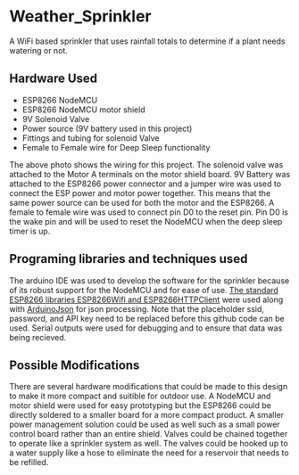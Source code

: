 # Weather_Sprinkler
A WiFi based sprinkler that uses rainfall totals to determine if a plant needs watering or not.

## Hardware Used  
- ESP8266 NodeMCU  
- ESP8266 NodeMCU motor shield  
- 9V Solenoid Valve  
- Power source (9V battery used in this project)  
- Fittings and tubing for solenoid Valve  
- Female to Female wire for Deep Sleep functionality   
  
The above photo shows the wiring for this project. The solenoid valve was attached to the Motor A terminals on the motor shield board.
9V Battery was attached to the ESP8266 power connector and a jumper wire was used to connect the ESP power and motor power together.
This means that the same power source can be used for both the motor and the ESP8266. A female to female wire was used to connect pin D0 to the reset pin.
Pin D0 is the wake pin and will be used to reset the NodeMCU when the deep sleep timer is up.  
  
## Programing libraries and techniques used  
The arduino IDE was used to develop the software for the sprinkler because of its robust support for the NodeMCU and for ease of use.
[The standard ESP8266 libraries ESP8266Wifi and ESP8266HTTPClient](https://github.com/esp8266/Arduino) were used along with [ArduinoJson](https://github.com/bblanchon/ArduinoJson) for json processing.
Note that the placeholder ssid, password, and API key need to be replaced before this github code can be used. Serial outputs were used for debugging and to ensure that data was being recieved.

## Possible Modifications
There are several hardware modifications that could be made to this design to make it more compact and suitible for outdoor use.
A NodeMCU and motor shield were used for easy prototyping but the ESP8266 could be directly soldered to a smaller board for a more compact product.
A smaller power management solution could be used as well such as a small power control board rather than an entire shield.
Valves could be chained together to operate like a sprinkler system as well. The valves could be hooked up to a water supply like a hose to eliminate the need for a reservoir that needs to be refilled.
